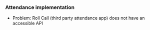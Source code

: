 ### Attendance implementation
- Problem: Roll Call (third party attendance app) does not have an accessible API

